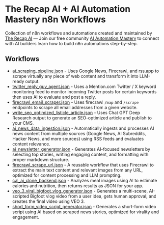 # The Recap AI + AI Automation Mastery n8n Workflows

Collection of n8n workflows and automations created and maintained by [The Recap AI](https://recap.aitools.inc) — Join our free community [AI Automation Mastery](https://www.skool.com/ai-automation-mastery-group) to connect with AI builders learn how to build n8n automations step-by-step.

## Workflows

- [ai_scraping_pipeline.json](https://www.youtube.com/watch?v=2uwV4aUyGIg) - Uses Google News, Firecrawl, and rss.app to scrape virtually any piece of web content and transform it into LLM-ready output.
- [twitter_reply_guy_agent.json](https://www.youtube.com/watch?v=Q_b5uPndsLY) - Uses a Mention.com Twitter / X keyword monitoring feed to monitor incoming Twitter posts for certain keywords then uses AI to evaluate and post a reply.
- [firecrawl_email_scraper.json](https://www.youtube.com/watch?v=zasYpLeMV9g) - Uses firecrawl `/map` and `/scrape` endpoints to scrape all email addresses from a given website.
- [write_seo_optimized_listicle_article.json](https://www.youtube.com/watch?v=uDrkgEuEOBA) - Uses Chat GPT Deep Research output to generate an SEO-optimized article and publish to your CMS.
- [ai_news_data_ingestion.json](https://www.youtube.com/watch?v=Nv5_LU0q1IY) - Automatically ingests and processes AI news content from multiple sources (Google News, AI Subreddits, Hacker News, and more sources) using RSS feeds and evaluates content relevance.
- [ai_newsletter_generator.json](https://www.youtube.com/watch?v=Nv5_LU0q1IY) - Generates AI-focused newsletters by selecting top stories, writing engaging content, and formatting with proper markdown structure.
- [firecrawl_scrape_url.json](https://www.youtube.com/watch?v=Nv5_LU0q1IY) - A reusable workflow that uses Firecrawl to extract the main text content and relevant images from any URL, optimized for content processing and LLM prompting.
- [cal_ai_clone_backend.json](https://www.youtube.com/watch?v=4c-kYOiksFg) - Analyzes meal images using AI to estimate calories and nutrition, then returns results as JSON for your app.
- [veo_3_viral_bigfoot_vlog_generator.json](https://www.youtube.com/watch?v=C65c8itWvf4) - Generates a multi-scene, AI-scripted Bigfoot vlog video from a user idea, gets human approval, and creates the final video using VEO 3.
- [short_form_video_script_generator.json](https://www.youtube.com/watch?v=7WsmUlbyjMM) - Generates a short-form video script using AI based on scraped news stories, optimized for virality and engagement.